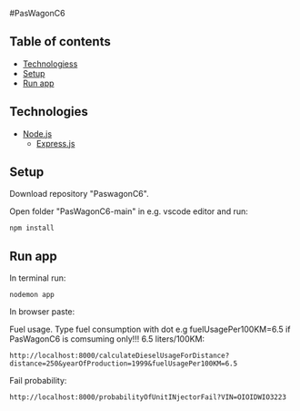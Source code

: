 #PasWagonC6

## Table of contents
* [Technologiess](#technologies)
* [Setup](#setup)
* [Run app](#run-app)

## Technologies
* [Node.js](https://nodejs.org/en/)
  * [Express.js](https://expressjs.com/)

## Setup
  Download repository "PaswagonC6".

  Open folder "PasWagonC6-main" in e.g. vscode editor and run:
  ```
  npm install
  ```
  
## Run app
  In terminal run:
  ```
  nodemon app
  ```
  In browser paste:

  Fuel usage. Type fuel consumption with dot e.g fuelUsagePer100KM=6.5 if PasWagonC6 is comsuming only!!! 6.5 liters/100KM:
  ```
  http://localhost:8000/calculateDieselUsageForDistance?distance=250&yearOfProduction=1999&fuelUsagePer100KM=6.5
  ```
  Fail probability:
  ```
  http://localhost:8000/probabilityOfUnitINjectorFail?VIN=OIOIDWIO3223
  ```

